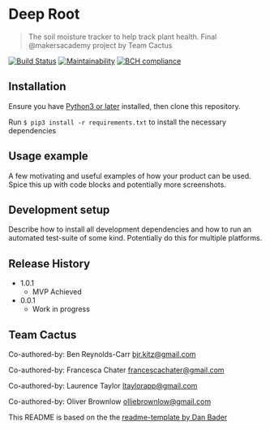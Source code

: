 # Deep Root
> The soil moisture tracker to help track plant health. Final @makersacademy project by Team Cactus

[![Build Status](https://travis-ci.com/breycarr/deep_root.svg?branch=master)](https://travis-ci.com/breycarr/deep_root) [![Maintainability](https://api.codeclimate.com/v1/badges/3dc1d964235155d65b53/maintainability)](https://codeclimate.com/github/breycarr/deep_root/maintainability) [![BCH compliance](https://bettercodehub.com/edge/badge/breycarr/deep_root?branch=master)](https://bettercodehub.com/)
## Installation
Ensure you have [Python3 or later](https://www.python.org/downloads/) installed, then clone this repository.

Run `$ pip3 install -r requirements.txt` to install the necessary dependencies

## Usage example

A few motivating and useful examples of how your product can be used. Spice this up with code blocks and potentially more screenshots.

## Development setup

Describe how to install all development dependencies and how to run an automated test-suite of some kind. Potentially do this for multiple platforms.

## Release History

* 1.0.1
    * MVP Achieved
* 0.0.1
    * Work in progress

## Team Cactus

Co-authored-by: Ben Reynolds-Carr <bjr.kitz@gmail.com>

Co-authored-by: Francesca Chater <francescachater@gmail.com>

Co-authored-by: Laurence Taylor <ltaylorapp@gmail.com>

Co-authored-by: Oliver Brownlow <olliebrownlow@gmail.com>

This README is based on the the [readme-template by Dan Bader](https://github.com/dbader/readme-template)
